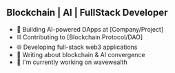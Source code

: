 ## Blockchain | AI | FullStack Developer

- 🧠 Building AI-powered DApps at [Company/Project]
- ⛓️ Contributing to [Blockchain Protocol/DAO]
- 🌐 Developing full-stack web3 applications
- 🔗 Writing about blockchain & AI convergence
- 🔭 I'm currently working on wavewealth

